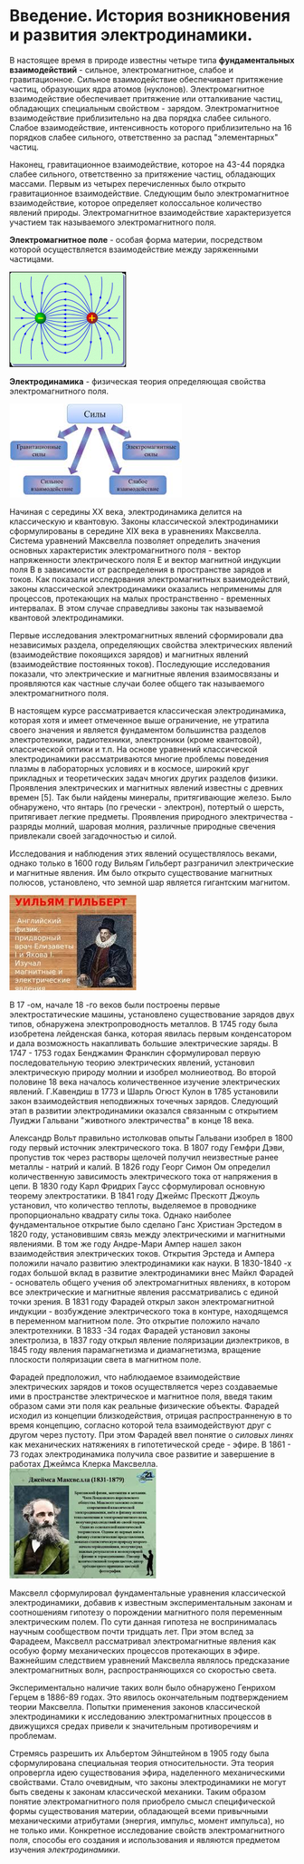 # Введение. История возникновения и развития электродинамики.
В настоящее время в природе известны четыре типа **фундаментальных взаимодействий** - сильное, электромагнитное, слабое и гравитационное. Сильное взаимодействие обеспечивает притяжение частиц, образующих ядра атомов (нуклонов). Электромагнитное взаимодействие обеспечивает притяжение или отталкивание частиц, обладающих специальным свойством - зарядом. Электромагнитное взаимодействие приблизительно на два порядка слабее сильного. Слабое взаимодействие, интенсивность которого приблизительно на 16 порядков слабее сильного, ответственно за распад "элементарных" частиц. 

Наконец, гравитационное взаимодействие, которое на 43-44 порядка слабее сильного, ответственно за притяжение частиц, обладающих массами. Первым из четырех перечисленных было открыто гравитационное взаимодействие. Следующим было электромагнитное взаимодействие, которое определяет колоссальное количество явлений природы. Электромагнитное взаимодействие характеризуется участием так называемого электромагнитного поля. 

**Электромагнитное поле** - особая форма материи, посредством которой осуществляется взаимодействие между заряженными частицами. 


![](./images3/el1.png)

**Электродинамика** - физическая теория определяющая свойства электромагнитного поля. 


![](./images3/el2.jpg)

Начиная с середины XX века, электродинамика делится на классическую и квантовую. Законы классической электродинамики сформулированы в середине XIX века в уравнениях Максвелла. Система уравнений Максвелла позволяет определить значения основных характеристик электромагнитного поля - вектор напряженности электрического поля E и вектор магнитной индукции поля B в зависимости от распределения в пространстве зарядов и токов. Как показали исследования электромагнитных взаимодействий, законы классической электродинамики оказались неприменимы для процессов, протекающих на малых пространственно - временных интервалах. В этом случае справедливы законы так называемой квантовой электродинамики.

Первые исследования электромагнитных явлений сформировали два независимых раздела, определяющих свойства электрических явлений (взаимодействие покоящихся зарядов) и магнитных явлений (взаимодействие постоянных токов). Последующие исследования показали, что электрические и магнитные явления взаимосвязаны и проявляются как частные случаи более общего так называемого электромагнитного поля. 

В настоящем курсе рассматривается классическая электродинамика, которая хотя и имеет отмеченное выше ограничение, не утратила своего значения и является фундаментом большинства разделов электротехники, радиотехники, электроники (кроме квантовой), классической оптики и т.п. На основе уравнений классической электродинамики рассматриваются многие проблемы поведения плазмы в лабораторных условиях и в космосе, широкий круг прикладных и теоретических задач многих других разделов физики. Проявления электрических и магнитных явлений известны с древних времен [5]. Так были найдены минералы, притягивающие железо. Было обнаружено, что янтарь (по гречески - электрон), потертый о шерсть, притягивает легкие предметы. Проявления природного электричества - разряды молний, шаровая молния, различные природные свечения привлекали своей загадочностью и силой.

Исследования и наблюдения этих явлений осуществлялось веками, однако только в 1600 году Вильям Гильберт разграничил электрические и магнитные явления. Им было открыто существование магнитных полюсов, установлено, что земной шар является гигантским магнитом.


![](./images3/el3.jpg)

В 17 -ом, начале 18 -го веков были построены первые электростатические машины, установлено существование зарядов двух типов, обнаружена электропроводность металлов. В 1745 году была изобретена лейденская банка, которая явилась первым конденсатором и дала возможность накапливать большие электрические заряды. В 1747 - 1753 годах Бенджамин Франклин сформулировал первую последовательную теорию электрических явлений, установил электрическую природу молнии и изобрел молниеотвод. Во второй половине 18 века началось количественное изучение электрических явлений. Г.Кавендиш в 1773 и Шарль Огюст Кулон в 1785 установили закон взаимодействия неподвижных точечных зарядов. Следующий этап в развитии электродинамики оказался связанным с открытием Луиджи Гальвани "животного электричества" в конце 18 века.

Александр Вольт правильно истолковав опыты Гальвани изобрел в 1800 году первый источник электрического тока. В 1807 году Гемфри Дэви, пропустив ток через растворы щелочей получил неизвестные ранее металлы - натрий и калий. В 1826 году Георг Симон Ом определил количественную зависимость электрического тока от напряжения в цепи. В 1830 году Карл Фридрих Гаусс сформулировал основную теорему электростатики. В 1841 году Джеймс Прескотт Джоуль установил, что количество теплоты, выделяемое в проводнике пропорционально квадрату силы тока. Однако наиболее фундаментальное открытие было сделано Ганс Христиан Эрстедом в 1820 году, установившим связь между электрическими и магнитными явлениями. В том же году Андре-Мари Ампер нашел закон взаимодействия электрических токов. Открытия Эрстеда и Ампера положили начало развитию электродинамики как науки. В 1830-1840 -х годах большой вклад в развитие электродинамики внес Майкл Фарадей - основатель общего учения об электромагнитных явлениях, в котором все электрические и магнитные явления рассматривались с единой точки зрения. В 1831 году Фарадей открыл закон электромагнитной индукции - возбуждение электрического тока в контуре, находящемся в переменном магнитном поле. Это открытие положило начало электротехники. В 1833 -34 годах Фарадей установил законы электролиза, в 1837 году открыл явление поляризации диэлектриков, в 1845 году явления парамагнетизма и диамагнетизма, вращение плоскости поляризации света в магнитном поле. 

Фарадей предположил, что наблюдаемое взаимодействие электрических зарядов и токов осуществляется через создаваемые ими в пространстве электрическое и магнитное поля, введя таким образом сами эти поля как реальные физические объекты. Фарадей исходил из концепции близкодействия, отрицая распространненую в то время концепцию, согласно которой тела взаимодействуют друг с другом через пустоту. При этом Фарадей ввел понятие о *силовых линях* как механических натяжениях в гипотетической среде - эфире. В 1861 - 73 годах электродинамика получила свое развитие и завершение в работах Джеймса Клерка Максвелла. 
![](./images3/el4.jpg)

Максвелл сформулировал фундаментальные уравнения классической электродинамики, добавив к известным экспериментальным законам и соотношениям гипотезу о порождении магнитного поля переменным электрическим полем. По сути данная гипотеза не воспринималась научным сообществом почти тридцать лет. При этом вслед за Фарадеем, Максвелл рассматривал электромагнитные явления как особую форму механических процессов протекающих в эфире. Важнейшим следствием уравнений Максвелла являлось предсказание электромагнитных волн, распространяющихся со скоростью света. 

Экспериментально наличие таких волн было обнаружено Генрихом Герцем в 1886-89 годах. Это явилось окончательным подтверждением теории Максвелла. Попытки применения законов классической электродинамики к исследованию электромагнитных процессов в движущихся средах привели к значительным противоречиям и проблемам.

Стремясь разрешить их Альбертом Эйнштейном в 1905 году была сформулирована специальная теория относительности. Эта теория опровергла идею существования эфира, наделенного механическими свойствами. Стало очевидным, что законы электродинамики не могут быть сведены к законам классической механики. Таким образом понятие электромагнитного поля приобрело смысл специфической формы существования материи, обладающей всеми привычными механическими атрибутами (энергия, импульс, момент импульса), но не только ими. Конкретное исследование свойств электромагнитного поля, способы его создания и использования и являются предметом изучения *электродинамики*.
